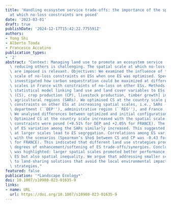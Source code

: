 ```yaml
---
title: 'Handling ecosystem service trade-offs: the importance of the spatial scale
  at which no-loss constraints are posed'
date: '2023-03-01'
draft: true
publishDate: '2024-12-17T15:42:22.775591Z'
authors:
- Yong Shi
- Alberto Tonda
- Francesco Accatino
publication_types:
- '2'
abstract: "Context: Managing land use to promote an ecosystem service (ES) without\
  \ reducing others is challenging. The spatial scale at which no-loss constraints\
  \ are imposed is relevant. Objectives: We examined the influence of the spatial\
  \ scale of no-loss constraints on ESs when one ES was optimised. Specifically, we\
  \ investigated how carbon sequestration could be maximized at different spatial\
  \ scales in France with constraints of no-loss on other ESs. Methods: We used a\
  \ statistical model linking land use and land cover variables to ESs [carbon sequestration\
  \ (CS), crop production (CP), livestock production, timber growth] in French small\
  \ agricultural regions (SARs). We optimised CS at the country scale posing no-loss\
  \ constraints on other ESs at increasing spatial scales, i.e., SARs (scenario ``SARs''),\
  \ department (``DEP''), administrative region (``REG''), and France (``FRANCE'').\
  \ We analysed differences between optimized and initial configurations. Results:\
  \ Optimized CS at the country scale increased with the spatial scale at which no-loss\
  \ constraints were posed (+0.51% for DEP and +2.05% for FRANCE). The variability\
  \ of ES variation among the SARs similarly increased. This suggested that constraints\
  \ at larger scales lead to ES segregation. Correlations among ES variations changed\
  \ with the scenarios (Spearman’s $h̊o$ between CS and CP was -0.43 for DEP and -0.70\
  \ for FRANCE). This indicated that different land use strategies produce different\
  \ degrees of enhancement/softening of ES trade-offs/synergies. Conclusions: A trade-off\
  \ was highlighted: larger spatial scales promoted better performance of the target\
  \ ES but also spatial inequality. We argue that addressing smaller scales will lead\
  \ to land-sharing solutions that avoid the local environmental impacts of land-sparing\
  \ strategies."
featured: false
publication: '*Landscape Ecology*'
doi: 10.1007/s10980-023-01635-9
links:
- name: URL
  url: https://doi.org/10.1007/s10980-023-01635-9
---
```



